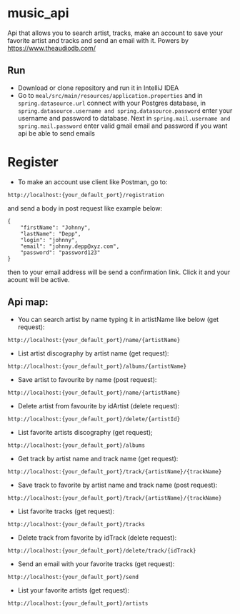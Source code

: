 # music_api
Api that allows you to search artist, tracks, make an account to save your favorite artist and tracks and send an email with it. Powers by https://www.theaudiodb.com/

## Run

* Download or clone repository and run it in IntelliJ IDEA
* Go to  ```meal/src/main/resources/application.properties```
and in ```spring.datasource.url``` connect with your Postgres database,
in ```spring.datasource.username and spring.datasource.password```
enter your username and password to database. Next in ```spring.mail.username and spring.mail.password``` enter valid
gmail email and password if you want api be able to send emails

# Register

* To make an account use client like Postman, go to:
```
http://localhost:{your_default_port}/registration
```
   and send a body in post request like example below:
```
{
    "firstName": "Johnny",
    "lastName": "Depp",
    "login": "johnny",
    "email": "johnny.depp@xyz.com",
    "password": "password123"
}

```
then to your email address will be send a confirmation link.
Click it and your acount will be active. 

## Api map:

* You can search artist by name typing it in artistName like below (get request):
```
http://localhost:{your_default_port}/name/{artistName}
```

* List artist discography by artist name (get request):
```
http://localhost:{your_default_port}/albums/{artistName}
```

* Save artist to favourite by name (post request):
```
http://localhost:{your_default_port}/name/{artistName}
```

* Delete artist from favourite by idArtist (delete request):
```
http://localhost:{your_default_port}/delete/{artistId}
```

* List favorite artists discography (get request);
```
http://localhost:{your_default_port}/albums
```

* Get track by artist name and track name (get request):
```
http://localhost:{your_default_port}/track/{artistName}/{trackName}
```

* Save track to favorite by artist name and track name (post request):
```
http://localhost:{your_default_port}/track/{artistName}/{trackName}
```

* List favorite tracks (get request):
```
http://localhost:{your_default_port}/tracks
```

* Delete track from favorite by idTrack (delete request):
```
http://localhost:{your_default_port}/delete/track/{idTrack}
```

* Send an email with your favorite tracks (get request):
```
http://localhost:{your_default_port}/send
```

* List your favorite artists (get request):
```
http://localhost:{your_default_port}/artists
```

